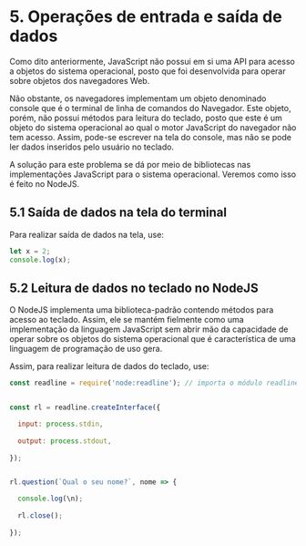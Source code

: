 # 5. Operações de entrada e saída de dados

Como dito anteriormente, JavaScript não possui em si uma API para acesso a objetos do sistema operacional, posto que foi desenvolvida para operar sobre
objetos dos navegadores Web.

Não obstante, os navegadores implementam um objeto denominado console que é o terminal de linha de comandos do Navegador.  Este objeto, porém, não possui métodos para leitura do teclado, posto que este é um objeto do sistema operacional ao qual o motor JavaScript do navegador não tem acesso.  Assim, pode-se escrever na tela do console, mas não se pode ler dados inseridos pelo usuário no teclado.

A solução para este problema se dá por meio de bibliotecas nas implementações JavaScript para o sistema operacional.  Veremos como isso é feito no NodeJS.

## 5.1 Saída de dados na tela do terminal

Para realizar saída de dados na tela, use:

```javascript
let x = 2;
console.log(x);
```

## 5.2 Leitura de dados no teclado no NodeJS

O NodeJS implementa uma biblioteca-padrão contendo métodos para acesso ao teclado.  Assim, ele se mantém fielmente como uma implementação da linguagem JavaScript sem abrir mão da capacidade de operar sobre os objetos do sistema operacional que é característica de uma linguagem de programação de uso gera.

Assim, para realizar leitura de dados do teclado, use:

```javascript
const readline = require('node:readline'); // importa o módulo readline


const rl = readline.createInterface({

  input: process.stdin,
  
  output: process.stdout,
  
});


rl.question(`Qual o seu nome?`, nome => {

  console.log(\n);
  
  rl.close();
  
});

```
